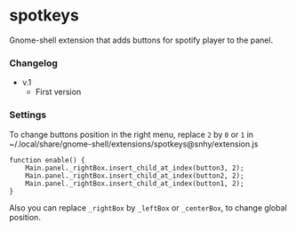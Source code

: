 # spotkeys

Gnome-shell extension that adds buttons for spotify player to the panel.

### Changelog

* v.1
  - First version

### Settings

To change buttons position in the right menu, replace ```2``` by ```0``` or ```1``` in
~/.local/share/gnome-shell/extensions/spotkeys@snhy/extension.js
```
function enable() {
    Main.panel._rightBox.insert_child_at_index(button3, 2);
    Main.panel._rightBox.insert_child_at_index(button2, 2);
    Main.panel._rightBox.insert_child_at_index(button1, 2);
}
```
Also you can replace ```_rightBox``` by ```_leftBox``` or ```_centerBox```, to change global position.
